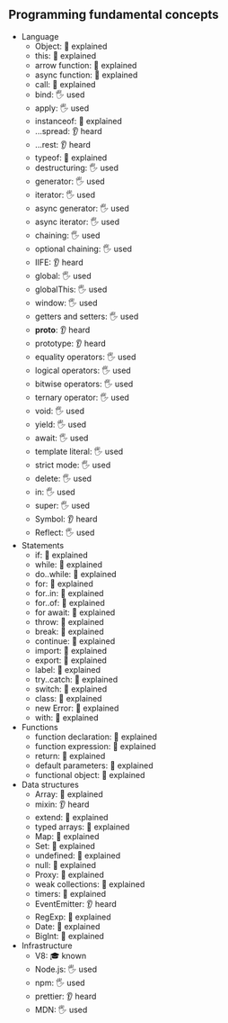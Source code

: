 ## Programming fundamental concepts

- Language
  - Object: 🙋 explained
  - this: 🙋 explained
  - arrow function: 🙋 explained
  - async function: 🙋 explained
  - call: 🙋 explained
  - bind: 🖐️ used
  - apply: 🖐️ used
  - instanceof: 🙋 explained
  - ...spread: 👂 heard
  - ...rest: 👂 heard
  - typeof: 🙋 explained
  - destructuring: 🖐️ used
  - generator: 🖐️ used
  - iterator: 🖐️ used
  - async generator: 🖐️ used
  - async iterator: 🖐️ used
  - chaining: 🖐️ used
  - optional chaining: 🖐️ used
  - IIFE: 👂 heard
  - global: 🖐️ used
  - globalThis: 🖐️ used
  - window: 🖐️ used
  - getters and setters: 🖐️ used
  - __proto__: 👂 heard
  - prototype: 👂 heard
  - equality operators: 🖐️ used
  - logical operators: 🖐️ used
  - bitwise operators: 🖐️ used
  - ternary operator: 🖐️ used
  - void: 🖐️ used
  - yield: 🖐️ used
  - await: 🖐️ used
  - template literal: 🖐️ used
  - strict mode: 🖐️ used
  - delete: 🖐️ used
  - in: 🖐️ used
  - super: 🖐️ used
  - Symbol: 👂 heard
  - Reflect: 🖐️ used
- Statements
  - if: 🙋 explained
  - while: 🙋 explained
  - do..while: 🙋 explained
  - for: 🙋 explained
  - for..in: 🙋 explained
  - for..of: 🙋 explained
  - for await: 🙋 explained
  - throw: 🙋 explained
  - break: 🙋 explained
  - continue: 🙋 explained
  - import: 🙋 explained
  - export: 🙋 explained
  - label: 🙋 explained
  - try..catch: 🙋 explained
  - switch: 🙋 explained
  - class: 🙋 explained
  - new Error: 🙋 explained
  - with: 🙋 explained
- Functions
  - function declaration: 🙋 explained
  - function expression: 🙋 explained
  - return: 🙋 explained
  - default parameters: 🙋 explained
  - functional object: 🙋 explained
- Data structures
  - Array: 🙋 explained
  - mixin: 👂 heard
  - extend: 🙋 explained
  - typed arrays: 🙋 explained
  - Map: 🙋 explained
  - Set: 🙋 explained
  - undefined: 🙋 explained
  - null: 🙋 explained
  - Proxy: 🙋 explained
  - weak collections: 🙋 explained
  - timers: 🙋 explained
  - EventEmitter: 👂 heard
  - RegExp: 🙋 explained
  - Date: 🙋 explained
  - BigInt: 🙋 explained
- Infrastructure
  - V8: 🎓 known
  - Node.js: 🖐️ used
  - npm: 🖐️ used
  - prettier: 👂 heard
  - MDN: 🖐️ used
